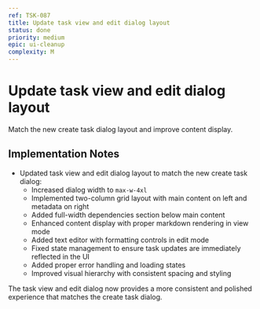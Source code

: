 ```yaml
---
ref: TSK-087
title: Update task view and edit dialog layout
status: done
priority: medium
epic: ui-cleanup
complexity: M
---
```


# Update task view and edit dialog layout

Match the new create task dialog layout and improve content display.

## Implementation Notes

- Updated task view and edit dialog layout to match the new create task dialog:
  - Increased dialog width to `max-w-4xl`
  - Implemented two-column grid layout with main content on left and metadata on right
  - Added full-width dependencies section below main content
  - Enhanced content display with proper markdown rendering in view mode
  - Added text editor with formatting controls in edit mode
  - Fixed state management to ensure task updates are immediately reflected in the UI
  - Added proper error handling and loading states
  - Improved visual hierarchy with consistent spacing and styling

The task view and edit dialog now provides a more consistent and polished experience that matches the create task dialog.

